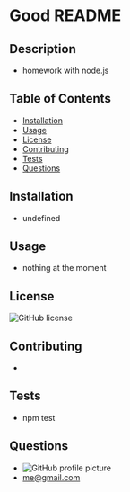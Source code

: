 # Good README

## Description
- homework with node.js 

## Table of Contents
* [Installation](##Installation)
* [Usage](##Usage)
* [License](##License)
* [Contributing](##Contributing)
* [Tests](##Tests)
* [Questions](##Questions)


## Installation 
- undefined

## Usage
- nothing at the moment

## License
![GitHub license](https://img.shields.io/badge/License-GPL-blue.svg)

## Contributing 
- 

## Tests
- npm test

## Questions 
- ![GitHub profile picture](me.jpg)
- me@gmail.com
